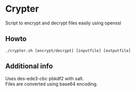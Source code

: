 # Crypter
Script to encrypt and decrypt files easily using openssl
## Howto
    ./crypter.sh [encrypt/decrypt] [inputfile] [outputfile]
## Additional info
Uses des-ede3-cbc pbkdf2 with salt.\
Files are converted using base64 encoding.
